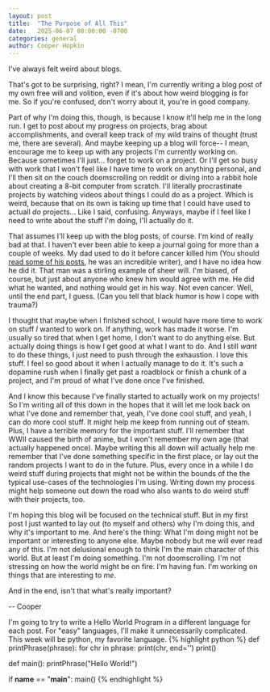 ```yaml
---
layout: post
title:  "The Purpose of All This"
date:   2025-06-07 08:00:00 -0700
categories: general
author: Cooper Hopkin
---
```


I've always felt weird about blogs.

That's got to be surprising, right? I mean, I'm currently writing a blog post of my own free will and volition, even if it's about how weird blogging is for me. So if you're confused, don't worry about it, you're in good company. 

Part of why I'm doing this, though, is because I know it'll help me in the long run. I get to post about my progress on projects, brag about accomplishments, and overall keep track of my wild trains of thought (trust me, there are several). And maybe keeping up a blog will force-- I mean, encourage me to keep up with any projects I'm currently working on. Because sometimes I'll just... forget to work on a project. Or I'll get so busy with work that I won't feel like I have time to work on anything personal, and I'll then sit on the couch doomscrolling on reddit or diving into a rabbit hole about creating a 8-bit computer from scratch. I'll literally procrastinate projects by watching videos about things I could do as a project. Which is weird, because that on its own is taking up time that I could have used to actuall _do_ projects... Like I said, confusing. Anyways, maybe if I feel like I need to write about the stuff I'm doing, I'll actually do it.

That assumes I'll keep up with the blog posts, of course. I'm kind of really bad at that. I haven't ever been able to keep a journal going for more than a couple of weeks. My dad used to do it before cancer killed him (You should [read some of his posts][ben-blog], he was an incredible writer), and I have no idea how he did it. That man was a stirling example of sheer will. I'm biased, of course, but just about anyone who knew him would agree with me. He did what he wanted, and nothing would get in his way. Not even cancer. Well, until the end part, I guess. (Can you tell that black humor is how I cope with trauma?)

I thought that maybe when I finished school, I would have more time to work on stuff _I_ wanted to work on. If anything, work has made it worse. I'm usually so tired that when I get home, I don't want to do anything else. But actually doing things is how I get good at what I want to do. And I still _want_ to do these things, I just need to push through the exhaustion. I love this stuff. I feel so good about it when I actually manage to do it. It's such a dopamine rush when I finally get past a roadblock or finish a chunk of a project, and I'm proud of what I've done once I've finished.

And I know this because I've finally started to actually work on my projects! So I'm writing all of this down in the hopes that it will let me look back on what I've done and remember that, yeah, I've done cool stuff, and yeah, I can do more cool stuff. It might help me keep from running out of steam. Plus, I have a terrible memory for the important stuff. I'll remember that WWII caused the birth of anime, but I won't remember my own age (that actually happened once). Maybe writing this all down will actually help me remember that I've done something specific in the first place, or lay out the random projects I want to do in the future. Plus, every once in a while I do weird stuff during projects that might not be within the bounds of the the typical use-cases of the technologies I'm using. Writing down my process might help someone out down the road who also wants to do weird stuff with their projects, too.

I'm hoping this blog will be focused on the technical stuff. But in my first post I just wanted to lay out (to myself and others) why I'm doing this, and why it's important to me. And here's the thing: What I'm doing might not be important or interesting to anyone else. Maybe nobody but me will ever read any of this. I'm not delusional enough to think I'm the main character of this world. But at least I'm doing something. I'm not doomscrolling. I'm not stressing on how the world might be on fire. I'm having fun. I'm working on things that are interesting to _me_.

And in the end, isn't that what's really important?

-- Cooper

I'm going to try to write a Hello World Program in a different language for each post. For "easy" languages, I'll make it unnecessarily complicated. This week will be python, my favorite language.
{% highlight python %}
def printPhrase(phrase):
    for chr in phrase:
        print(chr, end='')
    print()

def main():
    printPhrase("Hello World!")

if __name__ == "__main__":
    main()
{% endhighlight %}


[ben-eater]: https://www.youtube.com/beneater
[ben-blog]: https://benfightstodd.blogspot.com/